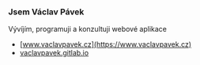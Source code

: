 ### Jsem Václav Pávek
Vývíjím, programuji a konzultuji webové aplikace

- [www.vaclavpavek.cz](https://www.vaclavpavek.cz)
- [vaclavpavek.gitlab.io](https://vaclavpavek.gitlab.io)
